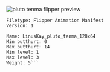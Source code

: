 ![pluto tenma flipper preview](https://i.imgur.com/EnZVJtV.png)

```
Filetype: Flipper Animation Manifest
Version: 1

Name: LinusKay_pluto_tenma_128x64
Min butthurt: 0
Max butthurt: 14
Min level: 1
Max level: 3
Weight: 5```
